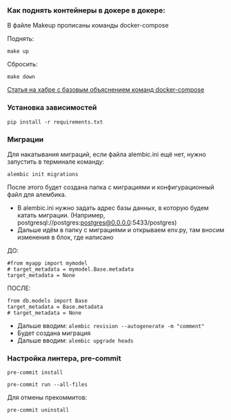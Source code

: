 ### Как поднять контейнеры в докере в докере:
В файле Makeup прописаны команды docker-compose

Поднять:
```console
make up
```
Сбросить:
```console
make down
```
<a href="https://habr.com/ru/companies/first/articles/592321/">Статья на хабре с базовым объяснением команд docker-compose</a>

### Установка зависимостей
```console
pip install -r requirements.txt
```

### Миграции
Для накатывания миграций, если файла alembic.ini ещё нет, нужно запустить в терминале команду:

```
alembic init migrations
```

После этого будет создана папка с миграциями и конфигурационный файл для алембика.

- В alembic.ini нужно задать адрес базы данных, в которую будем катать миграции.
  (Например, postgresql://postgres:postgres@0.0.0.0:5433/postgres)
- Дальше идём в папку с миграциями и открываем env.py, там вносим изменения в блок, где написано

ДО:
```
#from myapp import mymodel
# target_metadata = mymodel.Base.metadata
target_metadata = None
```
ПОСЛЕ:
```
from db.models import Base
target_metadata = Base.metadata
# target_metadata = None
```

- Дальше вводим: ```alembic revision --autogenerate -m "comment"```
- Будет создана миграция
- Дальше вводим: ```alembic upgrade heads```

### Настройка линтера, pre-commit

```
pre-commit install
```
```
pre-commit run --all-files
```
Для отмены прекоммитов:
```
pre-commit uninstall

```
